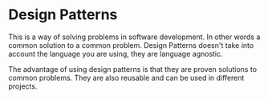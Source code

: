 # Design Patterns 

This is a way of solving problems in software development. In other words a common solution to a common problem. Design Patterns doesn't take into account the language you are using, they are language agnostic.

The advantage of using design patterns is that they are proven solutions to common problems. They are also reusable and can be used in different projects.